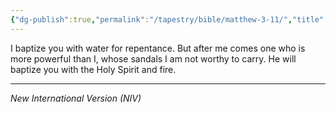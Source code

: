 ```yaml
---
{"dg-publish":true,"permalink":"/tapestry/bible/matthew-3-11/","title":"Matthew 3:11","tags":["bible","bible-verse"],"dgHomeLink":true,"dgShowLocalGraph":true,"dgEnableSearch":true}
---
```



I baptize you with water for repentance. But after me comes one who is more powerful than I, whose sandals I am not worthy to carry. He will baptize you with the Holy Spirit and fire.

---
*New International Version (NIV)*